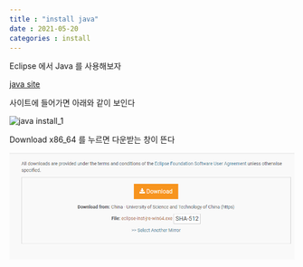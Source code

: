 ```yaml
---
title : "install java"
date : 2021-05-20
categories : install
---
```


Eclipse 에서 Java 를 사용해보자  

[java site](https://www.eclipse.org/downloads/packages/release/kepler/sr1/eclipse-ide-java-developers)  

사이트에 들어가면 아래와 같이 보인다  

![java install_1](/image/JavaInstall.png)  

Download x86_64 를 누르면 다운받는 창이 뜬다

![java install_2](/image/JavaInstall2.png)  





